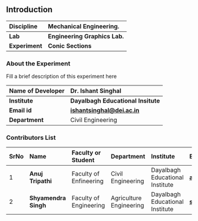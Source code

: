 ## Introduction


<b>Discipline | <b>Mechanical Engineering.
:--|:--|
<b> Lab | <b> Engineering Graphics Lab.
<b> Experiment|     <b> Conic Sections

### About the Experiment 

Fill a brief description of this experiment here

<b>Name of Developer | <b> Dr. Ishant Singhal
:--|:--|
<b> Institute | <b>  Dayalbagh Educational Insitute
<b> Email id|     <b>  ishantsinghal@dei.ac.in
<b> Department |  Civil Engineering

### Contributors List

SrNo | Name | Faculty or Student | Department| Institute | Email id
:--|:--|:--|:--|:--|:--|
1 | <b> Anuj Tripathi | Faculty of Enfineering | Civil Engineering | Dayalbagh Educational Institute | <b> atripati1253@gmail.com
2 | <b> Shyamendra Singh | Faculty of Engineering | Agriculture Engineering | Dayalbagh Educational Institute | <b> shyamendratomar736@gmail.com
